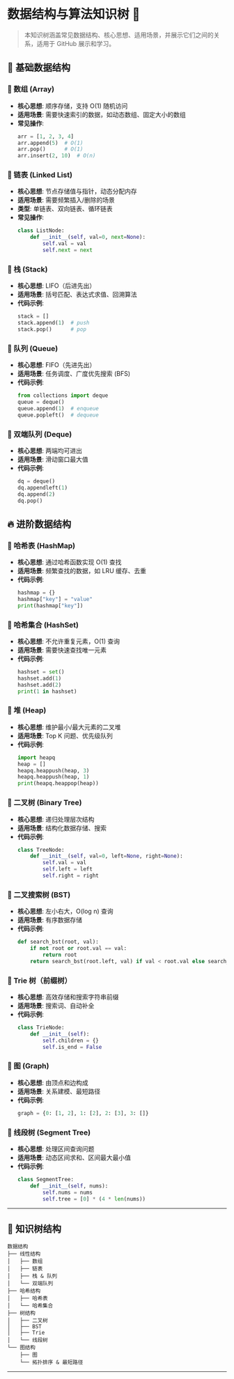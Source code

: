 # 数据结构与算法知识树 🌳

> 本知识树涵盖常见数据结构、核心思想、适用场景，并展示它们之间的关系，适用于 GitHub 展示和学习。

## 🌟 基础数据结构

### 📌 数组 (Array)
- **核心思想**: 顺序存储，支持 O(1) 随机访问
- **适用场景**: 需要快速索引的数据，如动态数组、固定大小的数组
- **常见操作**:
  ```python
  arr = [1, 2, 3, 4]
  arr.append(5)  # O(1)
  arr.pop()      # O(1)
  arr.insert(2, 10)  # O(n)
  ```

### 📌 链表 (Linked List)
- **核心思想**: 节点存储值与指针，动态分配内存
- **适用场景**: 需要频繁插入/删除的场景
- **类型**: 单链表、双向链表、循环链表
- **常见操作**:
  ```python
  class ListNode:
      def __init__(self, val=0, next=None):
          self.val = val
          self.next = next
  ```

### 📌 栈 (Stack)
- **核心思想**: LIFO（后进先出）
- **适用场景**: 括号匹配、表达式求值、回溯算法
- **代码示例**:
  ```python
  stack = []
  stack.append(1)  # push
  stack.pop()      # pop
  ```

### 📌 队列 (Queue)
- **核心思想**: FIFO（先进先出）
- **适用场景**: 任务调度、广度优先搜索 (BFS)
- **代码示例**:
  ```python
  from collections import deque
  queue = deque()
  queue.append(1)  # enqueue
  queue.popleft()  # dequeue
  ```

### 📌 双端队列 (Deque)
- **核心思想**: 两端均可进出
- **适用场景**: 滑动窗口最大值
- **代码示例**:
  ```python
  dq = deque()
  dq.appendleft(1)
  dq.append(2)
  dq.pop()
  ```

## 🔥 进阶数据结构

### 📌 哈希表 (HashMap)
- **核心思想**: 通过哈希函数实现 O(1) 查找
- **适用场景**: 频繁查找的数据，如 LRU 缓存、去重
- **代码示例**:
  ```python
  hashmap = {}
  hashmap["key"] = "value"
  print(hashmap["key"])
  ```

### 📌 哈希集合 (HashSet)
- **核心思想**: 不允许重复元素，O(1) 查询
- **适用场景**: 需要快速查找唯一元素
- **代码示例**:
  ```python
  hashset = set()
  hashset.add(1)
  hashset.add(2)
  print(1 in hashset)
  ```

### 📌 堆 (Heap)
- **核心思想**: 维护最小/最大元素的二叉堆
- **适用场景**: Top K 问题、优先级队列
- **代码示例**:
  ```python
  import heapq
  heap = []
  heapq.heappush(heap, 3)
  heapq.heappush(heap, 1)
  print(heapq.heappop(heap))
  ```

### 📌 二叉树 (Binary Tree)
- **核心思想**: 递归处理层次结构
- **适用场景**: 结构化数据存储、搜索
- **代码示例**:
  ```python
  class TreeNode:
      def __init__(self, val=0, left=None, right=None):
          self.val = val
          self.left = left
          self.right = right
  ```

### 📌 二叉搜索树 (BST)
- **核心思想**: 左小右大，O(log n) 查询
- **适用场景**: 有序数据存储
- **代码示例**:
  ```python
  def search_bst(root, val):
      if not root or root.val == val:
          return root
      return search_bst(root.left, val) if val < root.val else search_bst(root.right, val)
  ```

### 📌 Trie 树（前缀树）
- **核心思想**: 高效存储和搜索字符串前缀
- **适用场景**: 搜索词、自动补全
- **代码示例**:
  ```python
  class TrieNode:
      def __init__(self):
          self.children = {}
          self.is_end = False
  ```

### 📌 图 (Graph)
- **核心思想**: 由顶点和边构成
- **适用场景**: 关系建模、最短路径
- **代码示例**:
  ```python
  graph = {0: [1, 2], 1: [2], 2: [3], 3: []}
  ```

### 📌 线段树 (Segment Tree)
- **核心思想**: 处理区间查询问题
- **适用场景**: 动态区间求和、区间最大最小值
- **代码示例**:
  ```python
  class SegmentTree:
      def __init__(self, nums):
          self.nums = nums
          self.tree = [0] * (4 * len(nums))
  ```

---
## 📌 知识树结构
```text
数据结构
├── 线性结构
│   ├── 数组
│   ├── 链表
│   ├── 栈 & 队列
│   └── 双端队列
├── 哈希结构
│   ├── 哈希表
│   └── 哈希集合
├── 树结构
│   ├── 二叉树
│   ├── BST
│   ├── Trie
│   └── 线段树
└── 图结构
    ├── 图
    └── 拓扑排序 & 最短路径
```
---
